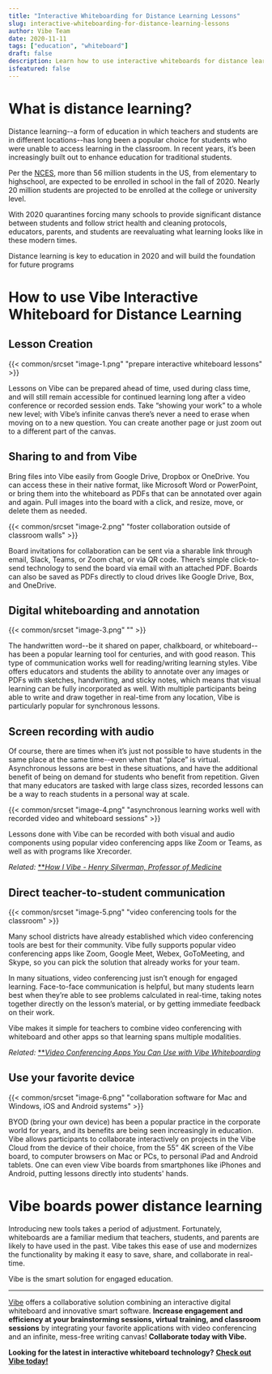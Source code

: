 ```yaml
---
title: "Interactive Whiteboarding for Distance Learning Lessons"
slug: interactive-whiteboarding-for-distance-learning-lessons
author: Vibe Team
date: 2020-11-11
tags: ["education", "whiteboard"]
draft: false
description: Learn how to use interactive whiteboards for distance learning and in the classroom.
isfeatured: false
---
```



# What is distance learning? 

Distance learning--a form of education in which teachers and students are in different locations--has long been a popular choice for students who were unable to access learning in the classroom. In recent years, it’s been increasingly built out to enhance education for traditional students. 

Per the [NCES](https://nces.ed.gov/fastfacts/display.asp?id=372#:~:text=Total%20public%20elementary%20and%20secondary,expected%20to%20include%20(source)%3A), more than 56 million students in the US, from elementary to highschool, are expected to be enrolled in school in the fall of 2020. Nearly 20 million students are projected to be enrolled at the college or university level. 

With 2020 quarantines forcing many schools to provide significant distance between students and follow strict health and cleaning protocols, educators, parents, and students are reevaluating what learning looks like in these modern times. 

Distance learning is key to education in 2020 and will build the foundation for future programs


# How to use Vibe Interactive Whiteboard for Distance Learning
## Lesson Creation
{{< common/srcset "image-1.png" "prepare interactive whiteboard lessons" >}}


Lessons on Vibe can be prepared ahead of time, used during class time, and will still remain accessible for continued learning long after a video conference or recorded session ends. Take “showing your work” to a whole new level; with Vibe’s infinite canvas there’s never a need to erase when moving on to a new question. You can create another page or just zoom out to a different part of the canvas.



## Sharing to and from Vibe 

Bring files into Vibe easily from Google Drive, Dropbox or OneDrive. You can access these in their native format, like Microsoft Word or PowerPoint, or bring them into the whiteboard as PDFs that can be annotated over again and again. Pull images into the board with a click, and resize, move, or delete them as needed. 

{{< common/srcset "image-2.png" "foster collaboration outside of classroom walls" >}}


Board invitations for collaboration can be sent via a sharable link through email, Slack, Teams, or Zoom chat, or via QR code. There’s simple click-to-send technology to send the board via email with an attached PDF. Boards can also be saved as PDFs directly to cloud drives like Google Drive, Box, and OneDrive.


## Digital whiteboarding and annotation 
{{< common/srcset "image-3.png" "" >}}


The handwritten word--be it shared on paper, chalkboard, or whiteboard--has been a popular learning tool for centuries, and with good reason. This type of communication works well for reading/writing learning styles. Vibe offers educators and students the ability to annotate over any images or PDFs with sketches, handwriting, and sticky notes, which means that visual learning can be fully incorporated as well. With multiple participants being able to write and draw together in real-time from any location, Vibe is particularly popular for synchronous lessons.


## Screen recording with audio 

Of course, there are times when it’s just not possible to have students in the same place at the same time--even when that “place” is virtual. Asynchronous lessons are best in these situations, and have the additional benefit of being on demand for students who benefit from repetition. Given that many educators are tasked with large class sizes, recorded lessons can be a way to reach students in a personal way at scale. 

{{< common/srcset "image-4.png" "asynchronous learning works well with recorded video and whiteboard sessions" >}}


Lessons done with Vibe can be recorded with both visual and audio components using popular video conferencing apps like Zoom or Teams, as well as with programs like Xrecorder.

*Related:* [**](https://vibe.us/blog/8-ways-to-brainstorm-with-remote-workers/)[*How I Vibe - Henry Silverman, Professor of Medicine*](https://vibe.us/blog/how-i-vibe-henry-silverman-professor-of-medicine/)

## Direct teacher-to-student communication
{{< common/srcset "image-5.png" "video conferencing tools for the classroom" >}}


Many school districts have already established which video conferencing tools are best for their community. Vibe fully supports popular video conferencing apps like Zoom, Google Meet, Webex, GoToMeeting, and Skype, so you can pick the solution that already works for your team.

In many situations, video conferencing just isn’t enough for engaged learning. Face-to-face communication is helpful, but many students learn best when they’re able to see problems calculated in real-time, taking notes together directly on the lesson’s material, or by getting immediate feedback on their work.

Vibe makes it simple for teachers to combine video conferencing with whiteboard and other apps so that learning spans multiple modalities.

*Related:* [**](https://vibe.us/blog/8-ways-to-brainstorm-with-remote-workers/)[*Video Conferencing Apps You Can Use with Vibe Whiteboarding*](https://vibe.us/blog/video-conferencing-apps-with-whiteboard/)


## Use your favorite device 
{{< common/srcset "image-6.png" "collaboration software for Mac and Windows, iOS and Android systems" >}}


BYOD (bring your own device) has been a popular practice in the corporate world for years, and its benefits are being seen increasingly in education. Vibe allows participants to collaborate interactively on projects in the Vibe Cloud from the device of their choice, from the 55” 4K screen of the Vibe board, to computer browsers on Mac or PCs, to personal iPad and Android tablets. One can even view Vibe boards from smartphones like iPhones and Android, putting lessons directly into students' hands.



# Vibe boards power distance learning

Introducing new tools takes a period of adjustment. Fortunately, whiteboards are a familiar medium that teachers, students, and parents are likely to have used in the past. Vibe takes this ease of use and modernizes the functionality by making it easy to save, share, and collaborate in real-time.

Vibe is the smart solution for engaged education.



----------

[Vibe](https://vibe.us/) offers a collaborative solution combining an interactive digital whiteboard and innovative smart software. **Increase engagement and efficiency at your brainstorming sessions, virtual training, and classroom sessions** by integrating your favorite applications with video conferencing and an infinite, mess-free writing canvas! **Collaborate today with Vibe.**

**Looking for the latest in interactive whiteboard technology?** [**Check out Vibe today!**](https://vibe.us/order/)
